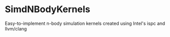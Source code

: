 # SimdNBodyKernels
Easy-to-implement n-body simulation kernels created using Intel's ispc and llvm/clang
